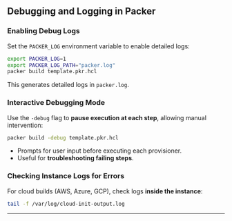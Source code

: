 
## **Debugging and Logging in Packer**
### **Enabling Debug Logs**
Set the `PACKER_LOG` environment variable to enable detailed logs:
```sh
export PACKER_LOG=1
export PACKER_LOG_PATH="packer.log"
packer build template.pkr.hcl
```
This generates detailed logs in `packer.log`.

### **Interactive Debugging Mode**
Use the `-debug` flag to **pause execution at each step**, allowing manual intervention:
```sh
packer build -debug template.pkr.hcl
```
- Prompts for user input before executing each provisioner.
- Useful for **troubleshooting failing steps**.

### **Checking Instance Logs for Errors**
For cloud builds (AWS, Azure, GCP), check logs **inside the instance**:
```sh
tail -f /var/log/cloud-init-output.log
```

---
